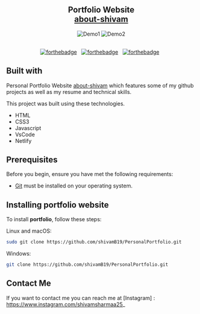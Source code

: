 <h2 align="center">
  Portfolio Website<br/>
  <a href="https://about-shivam.netlify.app/" target="_blank">about-shivam</a>
</h2>
<div align="center">
  <img alt="Demo1" src=".assets/images1/readme-images1.png" />
  <img alt="Demo2" src=".assets/images/readme-image2.jpg" />
</div>

<br/>

<center>

[![forthebadge](https://forthebadge.com/images/badges/built-with-love.svg)](https://forthebadge.com) &nbsp; 
[![forthebadge](https://forthebadge.com/images/badges/made-with-javascript.svg)](https://forthebadge.com) &nbsp;
[![forthebadge](https://forthebadge.com/images/badges/open-source.svg)](https://forthebadge.com) &nbsp;

</center>

## Built with

Personal Portfolio Website <a href="https://about-shivam.netlify.app/" target="_blank">about-shivam</a> which features some of my github projects as well as my resume and technical skills.<br/>

This project was built using these technologies.

- HTML
- CSS3
- Javascript
- VsCode
- Netlify

## Prerequisites

Before you begin, ensure you have met the following requirements:

* [Git](https://git-scm.com/downloads "Download Git") must be installed on your operating system.

## Installing portfolio website

To install **portfolio**, follow these steps:

Linux and macOS:

```bash
sudo git clone https://github.com/shivamB19/PersonalPortfolio.git
```

Windows:

```bash
git clone https://github.com/shivamB19/PersonalPortfolio.git
```
## Contact Me

If you want to contact me you can reach me at [Instagram] : https://www.instagram.com/shivamsharmaa25_ 

